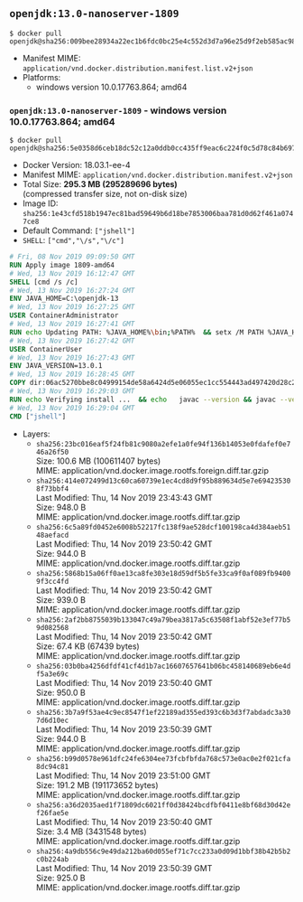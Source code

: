 ## `openjdk:13.0-nanoserver-1809`

```console
$ docker pull openjdk@sha256:009bee28934a22ec1b6fdc0bc25e4c552d3d7a96e25d9f2eb585ac9824ccd2a0
```

-	Manifest MIME: `application/vnd.docker.distribution.manifest.list.v2+json`
-	Platforms:
	-	windows version 10.0.17763.864; amd64

### `openjdk:13.0-nanoserver-1809` - windows version 10.0.17763.864; amd64

```console
$ docker pull openjdk@sha256:5e0358d6ceb18dc52c12a0ddb0cc435ff9eac6c224f0c5d78c84b697da8f5319
```

-	Docker Version: 18.03.1-ee-4
-	Manifest MIME: `application/vnd.docker.distribution.manifest.v2+json`
-	Total Size: **295.3 MB (295289696 bytes)**  
	(compressed transfer size, not on-disk size)
-	Image ID: `sha256:1e43cfd518b1947ec81bad59649b6d18be7853006baa781d0d62f461a0747ce8`
-	Default Command: `["jshell"]`
-	`SHELL`: `["cmd","\/s","\/c"]`

```dockerfile
# Fri, 08 Nov 2019 09:09:50 GMT
RUN Apply image 1809-amd64
# Wed, 13 Nov 2019 16:12:47 GMT
SHELL [cmd /s /c]
# Wed, 13 Nov 2019 16:27:24 GMT
ENV JAVA_HOME=C:\openjdk-13
# Wed, 13 Nov 2019 16:27:25 GMT
USER ContainerAdministrator
# Wed, 13 Nov 2019 16:27:41 GMT
RUN echo Updating PATH: %JAVA_HOME%\bin;%PATH% 	&& setx /M PATH %JAVA_HOME%\bin;%PATH%
# Wed, 13 Nov 2019 16:27:42 GMT
USER ContainerUser
# Wed, 13 Nov 2019 16:27:43 GMT
ENV JAVA_VERSION=13.0.1
# Wed, 13 Nov 2019 16:28:45 GMT
COPY dir:06ac5270bbe8c04999154de58a6424d5e06055ec1cc554443ad497420d28c2e4 in C:\openjdk-13 
# Wed, 13 Nov 2019 16:29:03 GMT
RUN echo Verifying install ... 	&& echo   javac --version && javac --version 	&& echo   java --version && java --version
# Wed, 13 Nov 2019 16:29:04 GMT
CMD ["jshell"]
```

-	Layers:
	-	`sha256:23bc016eaf5f24fb81c9080a2efe1a0fe94f136b14053e0fdafef0e746a26f50`  
		Size: 100.6 MB (100611407 bytes)  
		MIME: application/vnd.docker.image.rootfs.foreign.diff.tar.gzip
	-	`sha256:414e072499d13c60ca60739e1ec4cd8d9f95b889634d5e7e694235308f73bbf4`  
		Last Modified: Thu, 14 Nov 2019 23:43:43 GMT  
		Size: 948.0 B  
		MIME: application/vnd.docker.image.rootfs.diff.tar.gzip
	-	`sha256:6c5a89fd0452e6008b52217fc138f9ae528dcf100198ca4d384aeb5148aefacd`  
		Last Modified: Thu, 14 Nov 2019 23:50:42 GMT  
		Size: 944.0 B  
		MIME: application/vnd.docker.image.rootfs.diff.tar.gzip
	-	`sha256:5868b15a06ff0ae13ca8fe303e18d59df5b5fe33ca9f0af089fb94009f3cc4fd`  
		Last Modified: Thu, 14 Nov 2019 23:50:42 GMT  
		Size: 939.0 B  
		MIME: application/vnd.docker.image.rootfs.diff.tar.gzip
	-	`sha256:2af2bb8755039b133047c49a79bea3817a5c63508f1abf52e3ef77b59d082568`  
		Last Modified: Thu, 14 Nov 2019 23:50:42 GMT  
		Size: 67.4 KB (67439 bytes)  
		MIME: application/vnd.docker.image.rootfs.diff.tar.gzip
	-	`sha256:03b0ba4256dfdf41cf4d1b7ac16607657641b06bc458140689eb6e4df5a3e69c`  
		Last Modified: Thu, 14 Nov 2019 23:50:40 GMT  
		Size: 950.0 B  
		MIME: application/vnd.docker.image.rootfs.diff.tar.gzip
	-	`sha256:3b7a9f53ae4c9ec8547f1ef22189ad355ed393c6b3d3f7abdadc3a307d6d10ec`  
		Last Modified: Thu, 14 Nov 2019 23:50:39 GMT  
		Size: 944.0 B  
		MIME: application/vnd.docker.image.rootfs.diff.tar.gzip
	-	`sha256:b99d0578e961dfc24fe6304ee73fcbfbfda768c573e0ac0e2f021cfa8dc94c81`  
		Last Modified: Thu, 14 Nov 2019 23:51:00 GMT  
		Size: 191.2 MB (191173652 bytes)  
		MIME: application/vnd.docker.image.rootfs.diff.tar.gzip
	-	`sha256:a36d2035aed1f71809dc6021ff0d38424bcdfbf0411e8bf68d30d42ef26fae5e`  
		Last Modified: Thu, 14 Nov 2019 23:50:40 GMT  
		Size: 3.4 MB (3431548 bytes)  
		MIME: application/vnd.docker.image.rootfs.diff.tar.gzip
	-	`sha256:4a9db556c9e49da212ba60d055ef71c7cc233a0d09d1bbf38b42b5b2c0b224ab`  
		Last Modified: Thu, 14 Nov 2019 23:50:39 GMT  
		Size: 925.0 B  
		MIME: application/vnd.docker.image.rootfs.diff.tar.gzip
